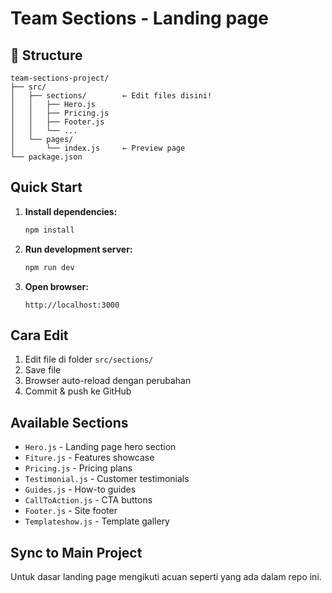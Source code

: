 # Team Sections - Landing page

## 📁 Structure
```
team-sections-project/
├── src/
│   ├── sections/        ← Edit files disini!
│   │   ├── Hero.js
│   │   ├── Pricing.js
│   │   ├── Footer.js
│   │   └── ...
│   └── pages/
│       └── index.js     ← Preview page
└── package.json
```

## Quick Start

1. **Install dependencies:**
   ```bash
   npm install
   ```

2. **Run development server:**
   ```bash
   npm run dev
   ```

3. **Open browser:**
   ```
   http://localhost:3000
   ```

##  Cara Edit

1. Edit file di folder `src/sections/`
2. Save file
3. Browser auto-reload dengan perubahan
4. Commit & push ke GitHub

## Available Sections

- `Hero.js` - Landing page hero section
- `Fiture.js` - Features showcase
- `Pricing.js` - Pricing plans
- `Testimonial.js` - Customer testimonials
- `Guides.js` - How-to guides
- `CallToAction.js` - CTA buttons
- `Footer.js` - Site footer
- `Templateshow.js` - Template gallery

## Sync to Main Project

Untuk dasar landing page mengikuti acuan seperti yang ada dalam repo ini.
